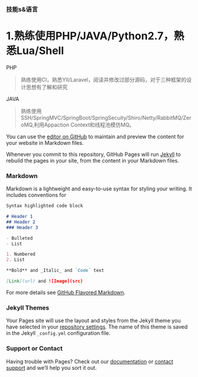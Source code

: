 ### 技能s&语言

# 1.熟练使用PHP/JAVA/Python2.7，熟悉Lua/Shell

PHP
>熟练使用CI，熟悉YII/Laravel，阅读并修改过部分源码，对于三种框架的设计思想有了解和研究

JAVA
>熟练使用SSH/SpringMVC/SpringBoot/SpringSecuity/Shiro/Netty/RabbitMQ/ZeroMQ,利用Appaction Context和线程池模仿MQ。

You can use the [editor on GitHub](https://github.com/owenjsw/CV/edit/master/index.md) to maintain and preview the content for your website in Markdown files.

Whenever you commit to this repository, GitHub Pages will run [Jekyll](https://jekyllrb.com/) to rebuild the pages in your site, from the content in your Markdown files.

### Markdown

Markdown is a lightweight and easy-to-use syntax for styling your writing. It includes conventions for

```markdown
Syntax highlighted code block

# Header 1
## Header 2
### Header 3

- Bulleted
- List

1. Numbered
2. List

**Bold** and _Italic_ and `Code` text

[Link](url) and ![Image](src)
```

For more details see [GitHub Flavored Markdown](https://guides.github.com/features/mastering-markdown/).

### Jekyll Themes

Your Pages site will use the layout and styles from the Jekyll theme you have selected in your [repository settings](https://github.com/owenjsw/CV/settings). The name of this theme is saved in the Jekyll `_config.yml` configuration file.

### Support or Contact

Having trouble with Pages? Check out our [documentation](https://help.github.com/categories/github-pages-basics/) or [contact support](https://github.com/contact) and we’ll help you sort it out.
